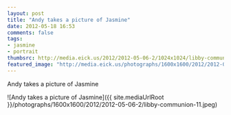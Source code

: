 ```yaml
---
layout: post
title: "Andy takes a picture of Jasmine"
date: 2012-05-18 16:53
comments: false
tags: 
- jasmine
- portrait
thumbsrc: http://media.eick.us/2012/2012-05-06-2/1024x1024/libby-communion-11.jpeg
featured_image: "http://media.eick.us/photographs/1600x1600/2012/2012-05-06-2/libby-communion-11.jpeg"
---
```

Andy takes a picture of Jasmine



![Andy takes a picture of Jasmine]({{ site.mediaUrlRoot }}/photographs/1600x1600/2012/2012-05-06-2/libby-communion-11.jpeg)

